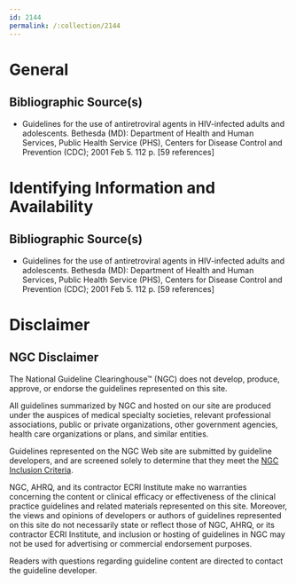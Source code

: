 ```yaml
---
id: 2144
permalink: /:collection/2144
---
```


# General

## Bibliographic Source(s)

- Guidelines for the use of antiretroviral agents in HIV-infected adults and adolescents. Bethesda (MD): Department of Health and Human Services, Public Health Service (PHS), Centers for Disease Control and Prevention (CDC); 2001 Feb 5. 112 p. [59 references]

# Identifying Information and Availability

## Bibliographic Source(s)

- Guidelines for the use of antiretroviral agents in HIV-infected adults and adolescents. Bethesda (MD): Department of Health and Human Services, Public Health Service (PHS), Centers for Disease Control and Prevention (CDC); 2001 Feb 5. 112 p. [59 references]

# Disclaimer

## NGC Disclaimer

The National Guideline Clearinghouse™ (NGC) does not develop, produce, approve, or endorse the guidelines represented on this site.

All guidelines summarized by NGC and hosted on our site are produced under the auspices of medical specialty societies, relevant professional associations, public or private organizations, other government agencies, health care organizations or plans, and similar entities.

Guidelines represented on the NGC Web site are submitted by guideline developers, and are screened solely to determine that they meet the [NGC Inclusion Criteria](/help-and-about/summaries/inclusion-criteria).

NGC, AHRQ, and its contractor ECRI Institute make no warranties concerning the content or clinical efficacy or effectiveness of the clinical practice guidelines and related materials represented on this site. Moreover, the views and opinions of developers or authors of guidelines represented on this site do not necessarily state or reflect those of NGC, AHRQ, or its contractor ECRI Institute, and inclusion or hosting of guidelines in NGC may not be used for advertising or commercial endorsement purposes.

Readers with questions regarding guideline content are directed to contact the guideline developer.

